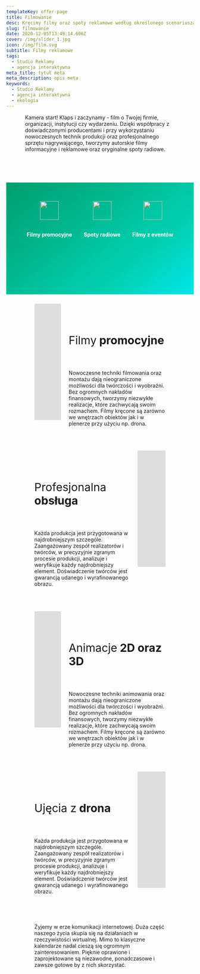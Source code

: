 ```yaml
---
templateKey: offer-page
title: Filmowanie
desc: Kręcimy filmy oraz spoty reklamowe według określonego scenariusza
slug: filmowanie
date: 2020-12-05T13:49:14.606Z
cover: /img/slider_1.jpg
icon: /img/film.svg
subtitle: Filmy reklamowe
tags:
  - Studio Reklamy
  - agencja interaktywna
meta_title: tytuł meta
meta_description: opis meta
keywords:
  - Studio Reklamy
  - agencja interaktywna
  - ekologia
---
```

<div style="margin-left:10%;margin-right:10%">
<p>Kamera start! Klaps i zaczynamy - film o Twojej firmie, organizacji, instytucji czy wydarzeniu. Dzięki współpracy z doświadczonymi producentami i przy wykorzystaniu nowoczesnych technik produkcji oraz profesjonalnego sprzętu nagrywającego, tworzymy autorskie filmy informacyjne i reklamowe oraz oryginalne spoty radiowe.</p>
</br>

</div>

<div style="margin-top:50px;min-height:200px;text-align:center;background-image: linear-gradient(141deg, rgb(0, 158, 108) 0%, rgb(0, 209, 178) 71%, rgb(0, 230, 235) 100%);padding:50px;color:white" class="columns">

<div class="column">
<img src="/img/offer-icons/ksiega-znaku.svg" width="50px" />
</br></br>
<p><b>Filmy promocyjne</b></p>
</div>

<div class="column">
<img src="/img/offer-icons/logotypy.svg" width="50px" />
</br></br>
<p><b>Spoty radiowe</b></p>
</div>

<div class="column">
<img src="/img/offer-icons/linia-projektow.svg" width="50px" />
</br></br>
<p><b>Filmy z eventów</b></p>
</div>

</div>

<div class="columns" style="margin-left:10%;margin-right:10%;padding:5%">
<div class="column" style="padding:0px">
<iframe width="556" height="312" src="https://www.youtube.com/embed/DUly9BuWc3U" frameborder="0" allow="accelerometer; autoplay; clipboard-write; encrypted-media; gyroscope; picture-in-picture" allowfullscreen></iframe>
</div>
<div class="column" style="margin-top:50px">
<p style="font-size:30px">Filmy<b> promocyjne</b></p>
</br>
<p>
Nowoczesne techniki filmowania oraz montażu dają nieograniczone możliwości dla twórczości i wyobraźni. Bez ogromnych nakładów finansowych, tworzymy niezwykłe realizacje, które zachwycają swoim rozmachem. Filmy kręcone są zarówno we wnętrzach obiektów jak i w plenerze przy użyciu np. drona.
</p>
</div>
</div>

<div class="columns" style="margin-left:10%;margin-right:10%;padding:5%">
<div class="column" style="margin-top:50px">
<p style="font-size:30px">Profesjonalna<b> obsługa</b></p>
</br>
<p>
Każda produkcja jest przygotowana w najdrobniejszym szczególe. Zaangażowany zespół realizatorów i twórców, w precyzyjnie zgranym procesie produkcji, analizuje i weryfikuje każdy najdrobniejszy element. Doświadczenie twórców jest gwarancją udanego i wyrafinowanego obrazu.</p>
</div>
<div class="column" style="padding:0px">
<iframe width="556" height="312" src="https://www.youtube.com/embed/flmu5HPuiSY" frameborder="0" allow="accelerometer; autoplay; clipboard-write; encrypted-media; gyroscope; picture-in-picture" allowfullscreen></iframe>
</div>
</div>

<div class="columns" style="margin-left:10%;margin-right:10%;padding:5%">
<div class="column" style="padding:0px">
<iframe width="556" height="312" src="https://www.youtube.com/embed/DUly9BuWc3U" frameborder="0" allow="accelerometer; autoplay; clipboard-write; encrypted-media; gyroscope; picture-in-picture" allowfullscreen></iframe>
</div>
<div class="column" style="margin-top:50px">
<p style="font-size:30px">Animacje<b> 2D oraz 3D</b></p>
</br>
<p>
Nowoczesne techniki animowania oraz montażu dają nieograniczone możliwości dla twórczości i wyobraźni. Bez ogromnych nakładów finansowych, tworzymy niezwykłe realizacje, które zachwycają swoim rozmachem. Filmy kręcone są zarówno we wnętrzach obiektów jak i w plenerze przy użyciu np. drona.
</p>
</div>
</div>

<div class="columns" style="margin-left:10%;margin-right:10%;padding:5%">
<div class="column" style="margin-top:50px">
<p style="font-size:30px">Ujęcia z<b> drona</b></p>
</br>
<p>
Każda produkcja jest przygotowana w najdrobniejszym szczególe. Zaangażowany zespół realizatorów i twórców, w precyzyjnie zgranym procesie produkcji, analizuje i weryfikuje każdy najdrobniejszy element. Doświadczenie twórców jest gwarancją udanego i wyrafinowanego obrazu.</p>
</div>
<div class="column" style="padding:0px">
<iframe width="556" height="312" src="https://www.youtube.com/embed/flmu5HPuiSY" frameborder="0" allow="accelerometer; autoplay; clipboard-write; encrypted-media; gyroscope; picture-in-picture" allowfullscreen></iframe>
</div>
</div>

<div class="columns" style="margin-left:10%;margin-right:10%;padding:5%">
<p>
Żyjemy w erze komunikacji internetowej. Duża część naszego życia skupia się na działaniach w rzeczywistości wirtualnej. Mimo to klasyczne kalendarze nadal cieszą się ogromnym zainteresowaniem. Pięknie oprawione i zaprojektowane są niezawodne, ponadczasowe i zawsze gotowe by z nich skorzystać.
</p>
</div>
